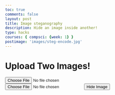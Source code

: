 ```yaml
---
toc: true
comments: false
layout: post
title: Image steganography
description: Hide an image inside another!
type: hacks
courses: { compsci: {week: 1} }
postimage: 'images/steg-encode.jpg'
---
```


<h1><strong>Upload Two Images!</strong></h1>
<input type="file" id="imageInput" accept="image/*">
<input type="file" id="imageInput2" accept="image/*">
<button id="andButton">Hide Image</button>
<br>
<div id='resultDiv'></div>
<script src="../../../assets/js/steganographyEncrypt.js" type="text/javascript"></script>